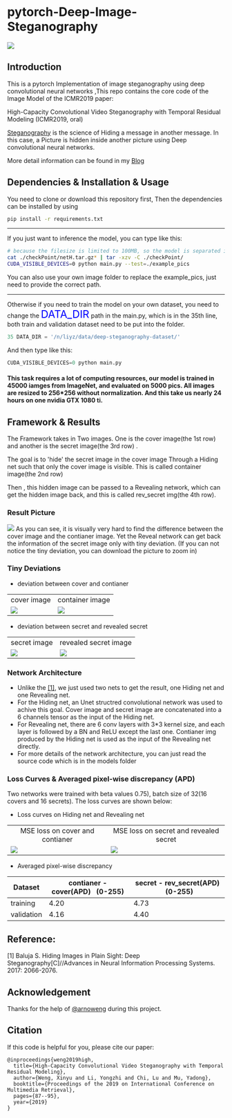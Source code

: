 # pytorch-Deep-Image-Steganography



<img src = 'result/title.png'>

## Introduction
This is a pytorch Implementation of image steganography using deep convolutional neural networks ,This repo contains the core code of the Image Model of the ICMR2019 paper:

High-Capacity Convolutional Video Steganography with Temporal Residual Modeling (ICMR2019, oral)

[Steganography](https://en.wikipedia.org/wiki/Steganography) is the science of Hiding a message in another message. In this case, a Picture is hidden inside another picture using Deep convolutional neural networks.

More detail information can be found in my [Blog](http://ssss)

## Dependencies & Installation & Usage
You need to clone or download this repository first, Then the dependencies can be installed by using 
```bash
pip install -r requirements.txt
```
---
If you just want to inference the model, you can type like this:
```bash
# because the filesize is limited to 100MB, so the model is separated into 2 file netH.tar.gz.1 and netH.tar.gz.2 in the checkPoint folder
cat ./checkPoint/netH.tar.gz* | tar -xzv -C ./checkPoint/
CUDA_VISIBLE_DEVICES=0 python main.py --test=./example_pics
```
You can also use your own image folder to replace the example_pics, just need to provide the correct path.

----

Otherwise if you need to train the model on your own dataset, you need to change the <font color=blue size=5>DATA_DIR</font> path in the main.py, which is in the 35th line, both train and validation dataset need to be put into the folder.
```python
35 DATA_DIR = '/n/liyz/data/deep-steganography-dataset/'
```
And then type like this:
```python
CUDA_VISIBLE_DEVICES=0 python main.py 
```


#### This task requires a lot of computing resources, our model is trained in 45000 iamges from ImageNet, and evaluated on 5000 pics. All images are resized to 256*256 without normalization. And this take us nearly 24 hours on one nvidia GTX 1080 ti.



## Framework & Results
The Framework takes in Two images. One is the cover image(the 1st row) and another is the secret image(the 3rd row) . 

The goal is to 'hide' the secret image in the cover image Through a Hiding net such that only the cover image is visible. This is called container image(the 2nd row)

Then , this hidden image can be passed to a Revealing network, which can get the hidden image back, and this is called rev_secret img(the 4th row).
### Result Picture

<img src = 'result/1.png'>
As you can see, it is visually very hard to find the difference between the cover image and the contianer image. Yet the Reveal network can get back the information of the secret image only with tiny deviation. (If you can not notice the tiny deviation, you can download the picture to zoom in)

### Tiny Deviations 
* deviation between cover and contianer 
<table align='center'>
<tr align='center'>
<td> cover image </td>
<td> container image </td>
</tr>
<tr>
<td><img src = 'result/cover.png'>
<td><img src = 'result/container.png'>
</tr>
</table>



* deviation between secret and revealed secret 
<table align='center'>
<tr align='center'>
<td> secret image </td>
<td> revealed secret image </td>
</tr>
<tr>
<td><img src = 'result/secret.png'>
<td><img src = 'result/rev_secret.png'>
</tr>
</table>
  





### Network Architecture 
- Unlike the [[1]](https://papers.nips.cc/paper/6802-hiding-images-in-plain-sight-deep-steganography), we just used two nets to get the result, one Hiding net and one Revealing net.
- For the Hiding net, an Unet structred convolutional network was used to achive this goal. Cover image and secret image are concatenated into a 6 channels tensor as the input of the Hiding net.
- For Revealing net, there are 6 conv layers with 3*3 kernel size, and each layer is followed by a BN and ReLU except the last one. Contianer img produced by the Hiding net is used as the input of the Revealing net directly.
- For more details of the network architecture, you can just read the source code which is in the models folder

### Loss Curves & Averaged pixel-wise discrepancy (APD) 
Two networks were trained with beta values 0.75), batch size of 32(16 covers and 16 secrets). The loss curves are shown below:
* Loss curves on Hiding net and Revealing net 
<table align='center'>
<tr align='center'>
<td> MSE loss on cover and contianer </td>
<td> MSE loss on secret and revealed secret</td>
</tr>
<tr>
<td><img src = 'result/Hloss.png'>
<td><img src = 'result/Rloss.png'>
</tr>
</table>

* Averaged pixel-wise discrepancy

Dataset| contianer - cover(APD)    (0-255)| secret - rev_secret(APD)     (0-255)|
----|----------------| --------------------|
training| 4.20 |4.73 |
validation|4.16 |4.40 |

## Reference: 

[1] Baluja S. Hiding Images in Plain Sight: Deep Steganography[C]//Advances in Neural Information Processing Systems. 2017: 2066-2076.

## Acknowledgement
Thanks for the help of [@arnoweng](https://github.com/arnoweng) during this project. 


## Citation
If this code is helpful for you, please cite our paper:
```
@inproceedings{weng2019high,
  title={High-Capacity Convolutional Video Steganography with Temporal Residual Modeling},
  author={Weng, Xinyu and Li, Yongzhi and Chi, Lu and Mu, Yadong},
  booktitle={Proceedings of the 2019 on International Conference on Multimedia Retrieval},
  pages={87--95},
  year={2019}
}
```

